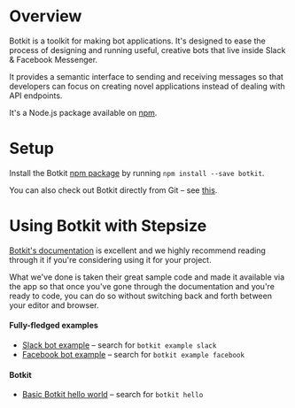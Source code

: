 # Overview

Botkit is a toolkit for making bot applications. It's designed to ease the process of designing and running useful, creative bots that live inside Slack & Facebook Messenger.

It provides a semantic interface to sending and receiving messages so that developers can focus on creating novel applications instead of dealing with API endpoints.

It's a Node.js package available on [npm](https://www.npmjs.com/package/botkit).

# Setup

Install the Botkit [npm package](https://www.npmjs.com/package/botkit) by running `npm install --save botkit`.

You can also check out Botkit directly from Git – see [this](https://github.com/howdyai/botkit#installation).

# Using Botkit with Stepsize

[Botkit's documentation](https://github.com/howdyai/botkit) is excellent and we highly recommend reading through it if you're considering using it for your project.

What we've done is taken their great sample code and made it available via the app so that once you've gone through the documentation and you're ready to code, you can do so without switching back and forth between your editor and browser.

#### Fully-fledged examples

- [Slack bot example](https://gist.github.com/devStepsize/153153d3688d59e155af089221394655) – search for `botkit example slack`
- [Facebook bot example](https://gist.github.com/devStepsize/28e7462150b7ed2d40f8f006f12ecd23) – search for `botkit example facebook`

#### Botkit

- [Basic Botkit hello world](https://gist.github.com/devStepsize/2bdae0d66f1d5a4251e2ffa40940c66f) – search for `botkit hello`
